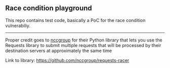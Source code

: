 ## Race condition playground

This repo contains test code, basically a PoC for the race condition vulnerabiliy.

---

Proper credit goes to [nccgroup](https://github.com/nccgroup) for their Python library that lets you use the Requests library to submit multiple requests that will be processed by their destination servers at approximately the same time

Link to library: https://github.com/nccgroup/requests-racer
